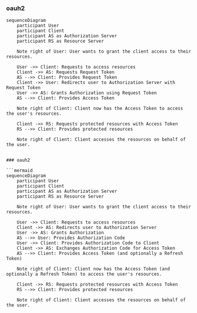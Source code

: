 ### oauh2

```mermaid
sequenceDiagram
    participant User
    participant Client
    participant AS as Authorization Server
    participant RS as Resource Server

    Note right of User: User wants to grant the client access to their resources.

    User ->> Client: Requests to access resources
    Client ->> AS: Requests Request Token
    AS -->> Client: Provides Request Token
    Client ->> User: Redirects user to Authorization Server with Request Token
    User ->> AS: Grants Authorization using Request Token
    AS -->> Client: Provides Access Token

    Note right of Client: Client now has the Access Token to access the user's resources.

    Client ->> RS: Requests protected resources with Access Token
    RS -->> Client: Provides protected resources

    Note right of Client: Client accesses the resources on behalf of the user.
```

```mermaid

### oauh2

```mermaid
sequenceDiagram
    participant User
    participant Client
    participant AS as Authorization Server
    participant RS as Resource Server

    Note right of User: User wants to grant the client access to their resources.

    User ->> Client: Requests to access resources
    Client ->> AS: Redirects user to Authorization Server
    User ->> AS: Grants Authorization
    AS -->> User: Provides Authorization Code
    User ->> Client: Provides Authorization Code to Client
    Client ->> AS: Exchanges Authorization Code for Access Token
    AS -->> Client: Provides Access Token (and optionally a Refresh Token)

    Note right of Client: Client now has the Access Token (and optionally a Refresh Token) to access the user's resources.

    Client ->> RS: Requests protected resources with Access Token
    RS -->> Client: Provides protected resources

    Note right of Client: Client accesses the resources on behalf of the user.
```
